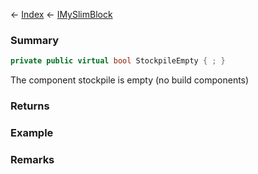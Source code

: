 ← [Index](Api-Index) ← [IMySlimBlock](VRage.Game.ModAPI.Ingame.IMySlimBlock)

### Summary

```csharp
private public virtual bool StockpileEmpty { ; }
```

The component stockpile is empty (no build components)

### Returns

### Example

### Remarks

